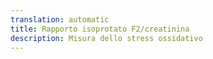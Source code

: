 ```yaml
---
translation: automatic
title: Rapporto isoprotato F2/creatinina
description: Misura dello stress ossidativo
---
```

